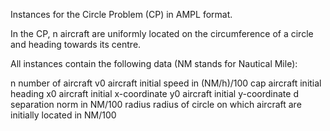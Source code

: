 Instances for the Circle Problem (CP) in AMPL format. 

In the CP, n aircraft are uniformly located on the circumference of a circle and heading towards its centre.

All instances contain the following data (NM stands for Nautical Mile):

n number of aircraft
v0 aircraft initial speed in (NM/h)/100
cap aircraft initial heading
x0 aircraft initial x-coordinate
y0 aircraft initial y-coordinate
d separation norm in NM/100
radius radius of circle on which aircraft are initially located in NM/100
